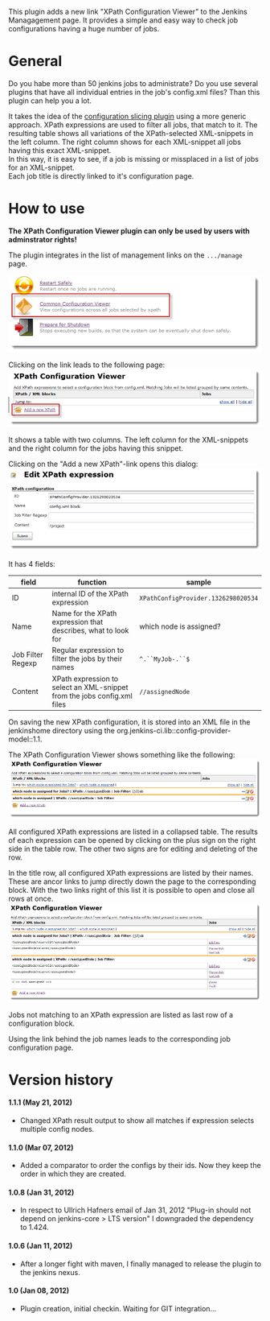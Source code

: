 This plugin adds a new link "XPath Configuration Viewer" to the Jenkins
Managagement page. It provides a simple and easy way to check job
configurations having a huge number of jobs.

# General

Do you habe more than 50 jenkins jobs to administrate? Do you use
several plugins that have all individual entries in the job's config.xml
files? Than this plugin can help you a lot.

It takes the idea of the [configuration slicing
plugin](https://wiki.jenkins.io/display/JENKINS/Configuration+Slicing+Plugin)
using a more generic approach. XPath expressions are used to filter all
jobs, that match to it. The resulting table shows all variations of the
XPath-selected XML-snippets in the left column. The right column shows
for each XML-snippet all jobs having this exact XML-snippet.  
In this way, it is easy to see, if a job is missing or missplaced in a
list of jobs for an XML-snippet.  
Each job title is directly linked to it's configuration page.

# How to use

**The XPath Configuration Viewer plugin can only be used by users with
adminstrator rights!**

The plugin integrates in the list of management links on the
`.../manage` page.

![](docs/images/jenkins_manage.png)

Clicking on the link leads to the following page:  
![](docs/images/jenkins_xpath_01.png)

It shows a table with two columns. The left column for the XML-snippets
and the right column for the jobs having this snippet.

Clicking on the "Add a new XPath"-link opens this dialog:  
![](docs/images/jenkins_xpath_02.png)

It has 4 fields:

| field             | function                                                                 | sample                              |
|-------------------|--------------------------------------------------------------------------|-------------------------------------|
| ID                | internal ID of the XPath expression                                      | `XPathConfigProvider.1326298020534` |
| Name              | Name for the XPath expression that describes, what to look for           | which node is assigned?             |
| Job Filter Regexp | Regular expression to filter the jobs by their names                     | `^.``MyJob-.``$`                    |
| Content           | XPath expression to select an XML-snippet from the jobs config.xml files | `//assignedNode`                    |

On saving the new XPath configuration, it is stored into an XML file in
the jenkinshome directory using the
org.jenkins-ci.lib::config-provider-model::1.1.

The XPath Configuration Viewer shows something like the following:  
![](docs/images/jenkins_xpath_03.png)

All configured XPath expressions are listed in a collapsed table. The
results of each expression can be opened by clicking on the plus sign on
the right side in the table row. The other two signs are for editing and
deleting of the row.

In the title row, all configured XPath expressions are listed by their
names. These are ancor links to jump directly down the page to the
corresponding block. With the two links right of this list it is
possible to open and close all rows at once.  
![](docs/images/jenkins_xpath_04.png)

Jobs not matching to an XPath expression are listed as last row of a
configuration block.

Using the link behind the job names leads to the corresponding job
configuration page.

# Version history

#### 1.1.1 (May 21, 2012)

-   Changed XPath result output to show all matches if expression
    selects multiple config nodes.

#### 1.1.0 (Mar 07, 2012)

-   Added a comparator to order the configs by their ids. Now they keep
    the order in which they are created.

#### 1.0.8 (Jan 31, 2012)

-   In respect to Ullrich Hafners email of Jan 31, 2012 "Plug-in should
    not depend on jenkins-co​re \> LTS version" I downgraded the
    dependency to 1.424.

#### 1.0.6 (Jan 11, 2012)

-   After a longer fight with maven, I finally managed to release the
    plugin to the jenkins nexus.

#### 1.0 (Jan 08, 2012)

-   Plugin creation, initial checkin. Waiting for GIT integration...
